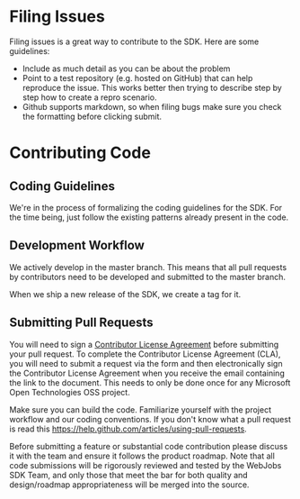 # Filing Issues

Filing issues is a great way to contribute to the SDK. Here are some guidelines:

* Include as much detail as you can be about the problem
* Point to a test repository (e.g. hosted on GitHub) that can help reproduce the issue. This works better then trying to describe step by step how to create a repro scenario.
* Github supports markdown, so when filing bugs make sure you check the formatting before clicking submit.

# Contributing Code

## Coding Guidelines

We're in the process of formalizing the coding guidelines for the SDK. For the time being, just follow the existing patterns already present in the code.

## Development Workflow

We actively develop in the master branch. This means that all pull requests by contributors need to be developed and submitted to the master branch.

When we ship a new release of the SDK, we create a tag for it.

## Submitting Pull Requests

You will need to sign a [Contributor License Agreement](https://cla.dotnetfoundation.org) before submitting your pull request. To complete the Contributor License Agreement (CLA), you will need to submit a request via the form and then electronically sign the Contributor License Agreement when you receive the email containing the link to the document. This needs to only be done once for any Microsoft Open Technologies OSS project.

Make sure you can build the code. Familiarize yourself with the project workflow and our coding conventions. If you don't know what a pull request is read this https://help.github.com/articles/using-pull-requests.

Before submitting a feature or substantial code contribution please discuss it with the team and ensure it follows the product roadmap. Note that all code submissions will be rigorously reviewed and tested by the WebJobs SDK Team, and only those that meet the bar for both quality and design/roadmap appropriateness will be merged into the source.
